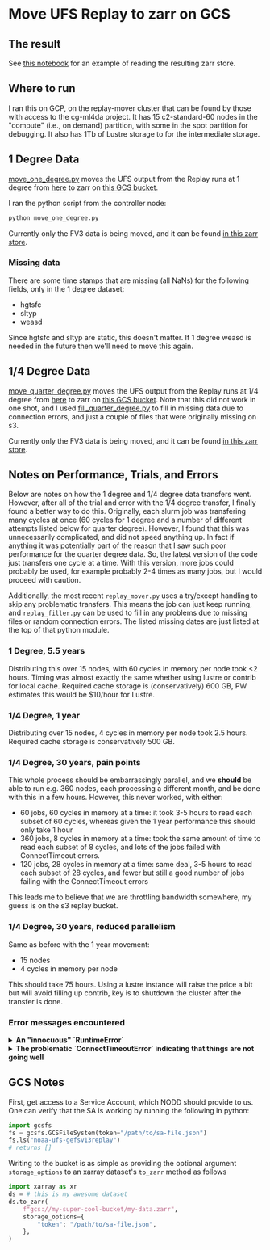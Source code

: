 # Move UFS Replay to zarr on GCS

## The result

See [this notebook](read_replay_gcs.ipynb) for an example of reading the
resulting zarr store.

## Where to run

I ran this on GCP, on the replay-mover cluster that can be found by those with
access to the cg-ml4da project.
It has 15 c2-standard-60 nodes in the "compute" (i.e., on demand) partition,
with some in the spot partition for debugging.
It also has 1Tb of Lustre storage to for the intermediate storage.

## 1 Degree Data

[move_one_degree.py](move_one_degree.py)
moves the UFS output from the Replay runs at 1 degree from
[here](https://noaa-ufs-gefsv13replay-pds.s3.amazonaws.com/index.html#1deg/)
to zarr on
[this GCS bucket](https://console.cloud.google.com/storage/browser/noaa-ufs-gefsv13replay).

I ran the python script from the controller node:

```python
python move_one_degree.py
```

Currently only the FV3 data is being moved, and it can be found
[in this zarr store](https://console.cloud.google.com/storage/browser/noaa-ufs-gefsv13replay/ufs-hr1/1.00-degree/03h-freq/zarr/fv3.zarr).


### Missing data

There are some time stamps that are missing (all NaNs) for the following fields,
only in the 1 degree dataset:
- hgtsfc
- sltyp
- weasd

Since hgtsfc and sltyp are static, this doesn't matter. If 1 degree weasd is
needed in the future then we'll need to move this again.


## 1/4 Degree Data

[move_quarter_degree.py](move_quarter_degree.py)
moves the UFS output from the Replay runs at 1/4 degree from
[here](https://noaa-ufs-gefsv13replay-pds.s3.amazonaws.com/index.html)
to zarr on
[this GCS bucket](https://console.cloud.google.com/storage/browser/noaa-ufs-gefsv13replay).
Note that this did not work in one shot, and I used
[fill_quarter_degree.py](fill_quarter_degree.py) to fill in missing data due to
connection errors, and just a couple of files that were originally missing on
s3.

Currently only the FV3 data is being moved, and it can be found
[in this zarr store](https://console.cloud.google.com/storage/browser/noaa-ufs-gefsv13replay/ufs-hr1/0.25-degree/03h-freq/zarr/fv3.zarr).


## Notes on Performance, Trials, and Errors

Below are notes on how the 1 degree and 1/4 degree data transfers went.
However, after all of the trial and error with the 1/4 degree transfer, I
finally found a better way to do this.
Originally, each slurm job was transfering many cycles at once
(60 cycles for 1 degree and a number of different attempts listed below for
quarter degree).
However, I found that this was unnecessarily complicated, and did not speed
anything up.
In fact if anything it was potentially part of the reason that I saw such poor
performance for the quarter degree data.
So, the latest version of the code just transfers one cycle at a time.
With this version, more jobs could probably be used, for example
probably 2-4 times as many jobs, but I would proceed with caution.

Additionally, the most recent `replay_mover.py` uses a try/except handling to
skip any problematic transfers.
This means the job can just keep running, and `replay_filler.py` can be used to
fill in any problems due to missing files or random connection errors.
The listed missing dates are just listed at the top of that python module.


### 1 Degree, 5.5 years

Distributing this over 15 nodes, with 60 cycles in memory per node took <2
hours.
Timing was almost exactly the same whether using lustre or contrib for local
cache.
Required cache storage is (conservatively) 600 GB, PW estimates this would be
$10/hour for Lustre.

### 1/4 Degree, 1 year

Distributing over 15 nodes, 4 cycles in memory per node took 2.5 hours.
Required cache storage is conservatively 500 GB.

### 1/4 Degree, 30 years, pain points

This whole process should be embarrassingly parallel, and we **should** be able
to run e.g. 360 nodes, each processing a different month, and be done with this
in a few hours.
However, this never worked, with either:
- 60 jobs, 60 cycles in memory at a time: it took 3-5 hours to read each subset of
  60 cycles, whereas given the 1 year performance this should only take 1 hour
- 360 jobs, 8 cycles in memory at a time: took the same amount of time to read
  each subset of 8 cycles, and lots of the jobs failed with ConnectTimeout
  errors.
- 120 jobs, 28 cycles in memory at a time: same deal, 3-5 hours to read each
  subset of 28 cycles, and fewer but still a good number of jobs failing with
  the ConnectTimeout errors

This leads me to believe that we are throttling bandwidth somewhere, my guess is
on the s3 replay bucket.


### 1/4 Degree, 30 years, reduced parallelism

Same as before with the 1 year movement:
- 15 nodes
- 4 cycles in memory per node

This should take 75 hours.
Using a lustre instance will raise the price a bit but will avoid filling up contrib,
key is to shutdown the cluster after the transfer is done.

### Error messages encountered

<details>
<summary><b>An "innocuous" `RuntimeError`</b></summary>

```python
Traceback (most recent call last):
  File "<string>", line 9, in <module>
  File "/contrib/Tim.Smith/ufs2arco/examples/replay/replay_mover.py", line 114, in run
    xds = replay.open_dataset(list(cycles), **self.ods_kwargs(job_id))
          ^^^^^^^^^^^^^^^^^^^^^^^^^^^^^^^^^^^^^^^^^^^^^^^^^^^^^^^^^^^^
  File "/contrib/Tim.Smith/ufs2arco/ufs2arco/fv3dataset.py", line 28, in open_dataset
    xds = super().open_dataset(cycles, fsspec_kwargs, **kwargs)
          ^^^^^^^^^^^^^^^^^^^^^^^^^^^^^^^^^^^^^^^^^^^^^^^^^^^^^
  File "/contrib/Tim.Smith/ufs2arco/ufs2arco/ufsdataset.py", line 153, in open_dataset
    xds = xr.open_mfdataset(files, **kw)
          ^^^^^^^^^^^^^^^^^^^^^^^^^^^^^^
  File "/contrib/Tim.Smith/miniconda3/envs/ufs2arco/lib/python3.11/site-packages/xarray/backends/api.py", line 1035, in open_mfdataset
    datasets, closers = dask.compute(datasets, closers)
                        ^^^^^^^^^^^^^^^^^^^^^^^^^^^^^^^
  File "/contrib/Tim.Smith/miniconda3/envs/ufs2arco/lib/python3.11/site-packages/dask/base.py", line 628, in compute
    results = schedule(dsk, keys, **kwargs)
              ^^^^^^^^^^^^^^^^^^^^^^^^^^^^^
  File "/contrib/Tim.Smith/miniconda3/envs/ufs2arco/lib/python3.11/site-packages/xarray/backends/api.py", line 573, in open_dataset
    backend_ds = backend.open_dataset(
                 ^^^^^^^^^^^^^^^^^^^^^
  File "/contrib/Tim.Smith/miniconda3/envs/ufs2arco/lib/python3.11/site-packages/xarray/backends/h5netcdf_.py", line 414, in open_dataset
    ds = store_entrypoint.open_dataset(
         ^^^^^^^^^^^^^^^^^^^^^^^^^^^^^^
  File "/contrib/Tim.Smith/miniconda3/envs/ufs2arco/lib/python3.11/site-packages/xarray/backends/store.py", line 43, in open_dataset
    vars, attrs = filename_or_obj.load()
                  ^^^^^^^^^^^^^^^^^^^^^^
  File "/contrib/Tim.Smith/miniconda3/envs/ufs2arco/lib/python3.11/site-packages/xarray/backends/common.py", line 210, in load
    (_decode_variable_name(k), v) for k, v in self.get_variables().items()
                                              ^^^^^^^^^^^^^^^^^^^^
  File "/contrib/Tim.Smith/miniconda3/envs/ufs2arco/lib/python3.11/site-packages/xarray/backends/h5netcdf_.py", line 228, in get_variables
    return FrozenDict(
           ^^^^^^^^^^^
  File "/contrib/Tim.Smith/miniconda3/envs/ufs2arco/lib/python3.11/site-packages/xarray/core/utils.py", line 471, in FrozenDict
    return Frozen(dict(*args, **kwargs))
                  ^^^^^^^^^^^^^^^^^^^^^
  File "/contrib/Tim.Smith/miniconda3/envs/ufs2arco/lib/python3.11/site-packages/xarray/backends/h5netcdf_.py", line 229, in <genexpr>
    (k, self.open_store_variable(k, v)) for k, v in self.ds.variables.items()
        ^^^^^^^^^^^^^^^^^^^^^^^^^^^^^^
  File "/contrib/Tim.Smith/miniconda3/envs/ufs2arco/lib/python3.11/site-packages/xarray/backends/h5netcdf_.py", line 191, in open_store_variable
    dimensions = var.dimensions
                 ^^^^^^^^^^^^^^
  File "/contrib/Tim.Smith/miniconda3/envs/ufs2arco/lib/python3.11/site-packages/h5netcdf/core.py", line 260, in dimensions
    self._dimensions = self._lookup_dimensions()
                       ^^^^^^^^^^^^^^^^^^^^^^^^^
  File "/contrib/Tim.Smith/miniconda3/envs/ufs2arco/lib/python3.11/site-packages/h5netcdf/core.py", line 141, in _lookup_dimensions
    "_Netcdf4Coordinates" in attrs
  File "h5py/_objects.pyx", line 54, in h5py._objects.with_phil.wrapper
  File "h5py/_objects.pyx", line 55, in h5py._objects.with_phil.wrapper
  File "/contrib/Tim.Smith/miniconda3/envs/ufs2arco/lib/python3.11/site-packages/h5py/_hl/attrs.py", line 272, in __contains__
    return h5a.exists(self._id, self._e(name))
           ^^^^^^^^^^^^^^^^^^^^^^^^^^^^^^^^^^^
  File "h5py/_objects.pyx", line 54, in h5py._objects.with_phil.wrapper
  File "h5py/_objects.pyx", line 55, in h5py._objects.with_phil.wrapper
  File "h5py/h5a.pyx", line 103, in h5py.h5a.exists
RuntimeError: Can't synchronously determine if attribute exists by name (incorrect metadata checksum after all read attempts)
```

</details>


<details>
<summary><b>The problematic `ConnectTimeoutError` indicating that things are not going well</b></summary>

```python
Traceback (most recent call last):
  File "/contrib/Tim.Smith/miniconda3/envs/ufs2arco/lib/python3.11/site-packages/aiohttp/connector.py", line 980, in _wrap_create_connection
    return await self._loop.create_connection(*args, **kwargs)  # type: ignore[return-value]  # noqa
           ^^^^^^^^^^^^^^^^^^^^^^^^^^^^^^^^^^^^^^^^^^^^^^^^^^^
  File "/contrib/Tim.Smith/miniconda3/envs/ufs2arco/lib/python3.11/asyncio/base_events.py", line 1069, in create_connection
    sock = await self._connect_sock(
           ^^^^^^^^^^^^^^^^^^^^^^^^^
  File "/contrib/Tim.Smith/miniconda3/envs/ufs2arco/lib/python3.11/asyncio/base_events.py", line 973, in _connect_sock
    await self.sock_connect(sock, address)
  File "/contrib/Tim.Smith/miniconda3/envs/ufs2arco/lib/python3.11/asyncio/selector_events.py", line 634, in sock_connect
    return await fut
           ^^^^^^^^^
asyncio.exceptions.CancelledError

During handling of the above exception, another exception occurred:

Traceback (most recent call last):
  File "/contrib/Tim.Smith/miniconda3/envs/ufs2arco/lib/python3.11/site-packages/aiohttp/client.py", line 562, in _request
    conn = await self._connector.connect(
           ^^^^^^^^^^^^^^^^^^^^^^^^^^^^^^
  File "/contrib/Tim.Smith/miniconda3/envs/ufs2arco/lib/python3.11/site-packages/aiohttp/connector.py", line 540, in connect
    proto = await self._create_connection(req, traces, timeout)
            ^^^^^^^^^^^^^^^^^^^^^^^^^^^^^^^^^^^^^^^^^^^^^^^^^^^
  File "/contrib/Tim.Smith/miniconda3/envs/ufs2arco/lib/python3.11/site-packages/aiohttp/connector.py", line 901, in _create_connection
    _, proto = await self._create_direct_connection(req, traces, timeout)
               ^^^^^^^^^^^^^^^^^^^^^^^^^^^^^^^^^^^^^^^^^^^^^^^^^^^^^^^^^^
  File "/contrib/Tim.Smith/miniconda3/envs/ufs2arco/lib/python3.11/site-packages/aiohttp/connector.py", line 1178, in _create_direct_connection
    transp, proto = await self._wrap_create_connection(
                    ^^^^^^^^^^^^^^^^^^^^^^^^^^^^^^^^^^^
  File "/contrib/Tim.Smith/miniconda3/envs/ufs2arco/lib/python3.11/site-packages/aiohttp/connector.py", line 979, in _wrap_create_connection
    async with ceil_timeout(timeout.sock_connect):
  File "/contrib/Tim.Smith/miniconda3/envs/ufs2arco/lib/python3.11/site-packages/async_timeout/__init__.py", line 141, in __aexit__
    self._do_exit(exc_type)
  File "/contrib/Tim.Smith/miniconda3/envs/ufs2arco/lib/python3.11/site-packages/async_timeout/__init__.py", line 228, in _do_exit
    raise asyncio.TimeoutError
TimeoutError

The above exception was the direct cause of the following exception:

Traceback (most recent call last):
  File "/contrib/Tim.Smith/miniconda3/envs/ufs2arco/lib/python3.11/site-packages/aiobotocore/httpsession.py", line 208, in send
    response = await self._session.request(
               ^^^^^^^^^^^^^^^^^^^^^^^^^^^^
  File "/contrib/Tim.Smith/miniconda3/envs/ufs2arco/lib/python3.11/site-packages/aiohttp/client.py", line 566, in _request
    raise ServerTimeoutError(
aiohttp.client_exceptions.ServerTimeoutError: Connection timeout to host https://noaa-ufs-gefsv13replay-pds.s3.amazonaws.com/2022/01/2022012112/bfg_2022012112_fhr00_control

During handling of the above exception, another exception occurred:

Traceback (most recent call last):
  File "<string>", line 9, in <module>
  File "/contrib/Tim.Smith/ufs2arco/examples/replay/replay_mover.py", line 114, in run
    xds = replay.open_dataset(list(cycles), **self.ods_kwargs(job_id))
          ^^^^^^^^^^^^^^^^^^^^^^^^^^^^^^^^^^^^^^^^^^^^^^^^^^^^^^^^^^^^
  File "/contrib/Tim.Smith/ufs2arco/ufs2arco/fv3dataset.py", line 28, in open_dataset
    xds = super().open_dataset(cycles, fsspec_kwargs, **kwargs)
          ^^^^^^^^^^^^^^^^^^^^^^^^^^^^^^^^^^^^^^^^^^^^^^^^^^^^^
  File "/contrib/Tim.Smith/ufs2arco/ufs2arco/ufsdataset.py", line 147, in open_dataset
    with fsspec.open_files(fnames, **fsspec_kwargs) as files:
  File "/contrib/Tim.Smith/miniconda3/envs/ufs2arco/lib/python3.11/site-packages/fsspec/core.py", line 169, in __enter__
    self.files = fs.open_many(self)
                 ^^^^^^^^^^^^^^^^^^
  File "/contrib/Tim.Smith/miniconda3/envs/ufs2arco/lib/python3.11/site-packages/fsspec/implementations/cached.py", line 395, in <lambda>
    return lambda *args, **kw: getattr(type(self), item).__get__(self)(
                               ^^^^^^^^^^^^^^^^^^^^^^^^^^^^^^^^^^^^^^^^
  File "/contrib/Tim.Smith/miniconda3/envs/ufs2arco/lib/python3.11/site-packages/fsspec/implementations/cached.py", line 503, in open_many
    self.fs.get(downpath, downfn)
  File "/contrib/Tim.Smith/miniconda3/envs/ufs2arco/lib/python3.11/site-packages/fsspec/asyn.py", line 118, in wrapper
    return sync(self.loop, func, *args, **kwargs)
           ^^^^^^^^^^^^^^^^^^^^^^^^^^^^^^^^^^^^^^
  File "/contrib/Tim.Smith/miniconda3/envs/ufs2arco/lib/python3.11/site-packages/fsspec/asyn.py", line 103, in sync
    raise return_result
  File "/contrib/Tim.Smith/miniconda3/envs/ufs2arco/lib/python3.11/site-packages/fsspec/asyn.py", line 56, in _runner
    result[0] = await coro
                ^^^^^^^^^^
  File "/contrib/Tim.Smith/miniconda3/envs/ufs2arco/lib/python3.11/site-packages/fsspec/asyn.py", line 640, in _get
    return await _run_coros_in_chunks(
           ^^^^^^^^^^^^^^^^^^^^^^^^^^^
  File "/contrib/Tim.Smith/miniconda3/envs/ufs2arco/lib/python3.11/site-packages/fsspec/asyn.py", line 254, in _run_coros_in_chunks
    await asyncio.gather(*chunk, return_exceptions=return_exceptions),
    ^^^^^^^^^^^^^^^^^^^^^^^^^^^^^^^^^^^^^^^^^^^^^^^^^^^^^^^^^^^^^^^^^
  File "/contrib/Tim.Smith/miniconda3/envs/ufs2arco/lib/python3.11/asyncio/tasks.py", line 452, in wait_for
    return await fut
           ^^^^^^^^^
  File "/contrib/Tim.Smith/miniconda3/envs/ufs2arco/lib/python3.11/site-packages/s3fs/core.py", line 1224, in _get_file
    body, content_length = await _open_file(range=0)
                           ^^^^^^^^^^^^^^^^^^^^^^^^^
  File "/contrib/Tim.Smith/miniconda3/envs/ufs2arco/lib/python3.11/site-packages/s3fs/core.py", line 1215, in _open_file
    resp = await self._call_s3(
           ^^^^^^^^^^^^^^^^^^^^
  File "/contrib/Tim.Smith/miniconda3/envs/ufs2arco/lib/python3.11/site-packages/s3fs/core.py", line 348, in _call_s3
    return await _error_wrapper(
           ^^^^^^^^^^^^^^^^^^^^^
  File "/contrib/Tim.Smith/miniconda3/envs/ufs2arco/lib/python3.11/site-packages/s3fs/core.py", line 140, in _error_wrapper
    raise err
  File "/contrib/Tim.Smith/miniconda3/envs/ufs2arco/lib/python3.11/site-packages/s3fs/core.py", line 113, in _error_wrapper
    return await func(*args, **kwargs)
           ^^^^^^^^^^^^^^^^^^^^^^^^^^^
  File "/contrib/Tim.Smith/miniconda3/envs/ufs2arco/lib/python3.11/site-packages/aiobotocore/client.py", line 366, in _make_api_call
    http, parsed_response = await self._make_request(
                            ^^^^^^^^^^^^^^^^^^^^^^^^^
  File "/contrib/Tim.Smith/miniconda3/envs/ufs2arco/lib/python3.11/site-packages/aiobotocore/client.py", line 391, in _make_request
    return await self._endpoint.make_request(
           ^^^^^^^^^^^^^^^^^^^^^^^^^^^^^^^^^^
  File "/contrib/Tim.Smith/miniconda3/envs/ufs2arco/lib/python3.11/site-packages/aiobotocore/endpoint.py", line 100, in _send_request
    while await self._needs_retry(
          ^^^^^^^^^^^^^^^^^^^^^^^^
  File "/contrib/Tim.Smith/miniconda3/envs/ufs2arco/lib/python3.11/site-packages/aiobotocore/endpoint.py", line 262, in _needs_retry
    responses = await self._event_emitter.emit(
                ^^^^^^^^^^^^^^^^^^^^^^^^^^^^^^^
  File "/contrib/Tim.Smith/miniconda3/envs/ufs2arco/lib/python3.11/site-packages/aiobotocore/hooks.py", line 66, in _emit
    response = await resolve_awaitable(handler(**kwargs))
               ^^^^^^^^^^^^^^^^^^^^^^^^^^^^^^^^^^^^^^^^^^
  File "/contrib/Tim.Smith/miniconda3/envs/ufs2arco/lib/python3.11/site-packages/aiobotocore/_helpers.py", line 15, in resolve_awaitable
    return await obj
           ^^^^^^^^^
  File "/contrib/Tim.Smith/miniconda3/envs/ufs2arco/lib/python3.11/site-packages/aiobotocore/retryhandler.py", line 107, in _call
    if await resolve_awaitable(self._checker(**checker_kwargs)):
       ^^^^^^^^^^^^^^^^^^^^^^^^^^^^^^^^^^^^^^^^^^^^^^^^^^^^^^^^
  File "/contrib/Tim.Smith/miniconda3/envs/ufs2arco/lib/python3.11/site-packages/aiobotocore/_helpers.py", line 15, in resolve_awaitable
    return await obj
           ^^^^^^^^^
  File "/contrib/Tim.Smith/miniconda3/envs/ufs2arco/lib/python3.11/site-packages/aiobotocore/retryhandler.py", line 126, in _call
    should_retry = await self._should_retry(
                   ^^^^^^^^^^^^^^^^^^^^^^^^^
  File "/contrib/Tim.Smith/miniconda3/envs/ufs2arco/lib/python3.11/site-packages/aiobotocore/retryhandler.py", line 165, in _should_retry
    return await resolve_awaitable(
           ^^^^^^^^^^^^^^^^^^^^^^^^
  File "/contrib/Tim.Smith/miniconda3/envs/ufs2arco/lib/python3.11/site-packages/aiobotocore/_helpers.py", line 15, in resolve_awaitable
    return await obj
           ^^^^^^^^^
  File "/contrib/Tim.Smith/miniconda3/envs/ufs2arco/lib/python3.11/site-packages/aiobotocore/retryhandler.py", line 174, in _call
    checker(attempt_number, response, caught_exception)
  File "/contrib/Tim.Smith/miniconda3/envs/ufs2arco/lib/python3.11/site-packages/botocore/retryhandler.py", line 247, in __call__
    return self._check_caught_exception(
           ^^^^^^^^^^^^^^^^^^^^^^^^^^^^^
  File "/contrib/Tim.Smith/miniconda3/envs/ufs2arco/lib/python3.11/site-packages/botocore/retryhandler.py", line 416, in _check_caught_exception
    raise caught_exception
  File "/contrib/Tim.Smith/miniconda3/envs/ufs2arco/lib/python3.11/site-packages/aiobotocore/endpoint.py", line 181, in _do_get_response
    http_response = await self._send(request)
                    ^^^^^^^^^^^^^^^^^^^^^^^^^
  File "/contrib/Tim.Smith/miniconda3/envs/ufs2arco/lib/python3.11/site-packages/aiobotocore/endpoint.py", line 285, in _send
    return await self.http_session.send(request)
           ^^^^^^^^^^^^^^^^^^^^^^^^^^^^^^^^^^^^^
  File "/contrib/Tim.Smith/miniconda3/envs/ufs2arco/lib/python3.11/site-packages/aiobotocore/httpsession.py", line 245, in send
    raise ConnectTimeoutError(endpoint_url=request.url, error=e)
botocore.exceptions.ConnectTimeoutError: Connect timeout on endpoint URL: "https://noaa-ufs-gefsv13replay-pds.s3.amazonaws.com/2022/01/2022012112/bfg_2022012112_fhr00_control"
```
</details>

## GCS Notes


First, get access to a Service Account, which NODD should provide to us.
One can verify that the SA is working by running the following in python:
```python
import gcsfs
fs = gcsfs.GCSFileSystem(token="/path/to/sa-file.json")
fs.ls("noaa-ufs-gefsv13replay")
# returns []
```

Writing to the bucket is as simple as providing the optional argument
`storage_options` to an xarray dataset's `to_zarr` method as follows

```python
import xarray as xr
ds = # this is my awesome dataset
ds.to_zarr(
    f"gcs://my-super-cool-bucket/my-data.zarr",
    storage_options={
        "token": "/path/to/sa-file.json",
    },
)
```
